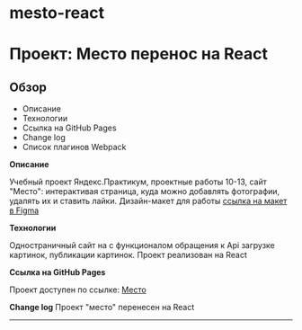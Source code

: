 # mesto-react

# Проект: Место перенос на React

## Обзор
* Описание
* Технологии
* Ссылка на GitHub Pages
* Change log
* Список плагинов Webpack

**Описание**

Учебный проект Яндекс.Практикум, проектные работы 10-13, сайт "Место": интерактивая страница, куда можно добавлять фотографии, удалять их и ставить лайки.
Дизайн-макет для работы [ссылка на макет в Figma](https://www.figma.com/file/2cn9N9jSkmxD84oJik7xL7/JavaScript.-Sprint-4?node-id=0%3A1)

**Технологии**

Одностраничный сайт на с функционалом обращения к Api загрузке картинок, публикации картинок. Проект реализован на React

**Ссылка на GitHub Pages**

Проект доступен по ссылке:
[Место](https://bta1991.github.io/mesto-react/)

**Change log**
Проект "место" перенесен на React

---
